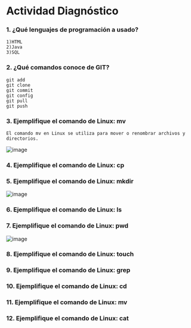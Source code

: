 # Actividad Diagnóstico


### 1. ¿Qué lenguajes de programación a usado?
	1)HTML
	2)Java
	3)SQL
### 2. ¿Qué comandos conoce de GIT?
	git add
	git clone
	git commit
	git config
	git pull
	git push
### 3. Ejemplifique el comando de Linux: mv
	El comando mv en Linux se utiliza para mover o renombrar archivos y directorios.
 ![image](https://github.com/PlataformasWeb-P-AA2024/actividad-diagnostico-JosephMA7/assets/92870790/2b98397d-01c1-464f-8c24-7880e1d509a2)

### 4. Ejemplifique el comando de Linux: cp
### 5. Ejemplifique el comando de Linux: mkdir
![image](https://github.com/PlataformasWeb-P-AA2024/actividad-diagnostico-JosephMA7/assets/92870790/fa5fbbc2-1759-47a0-9f95-a42850d1d591)

### 6. Ejemplifique el comando de Linux: ls
### 7. Ejemplifique el comando de Linux: pwd
![image](https://github.com/PlataformasWeb-P-AA2024/actividad-diagnostico-JosephMA7/assets/92870790/4520384a-8412-4d6d-b72f-e045cd422f85)

### 8. Ejemplifique el comando de Linux: touch
### 9. Ejemplifique el comando de Linux: grep
### 10. Ejemplifique el comando de Linux: cd
### 11. Ejemplifique el comando de Linux: mv
### 12. Ejemplifique el comando de Linux: cat

